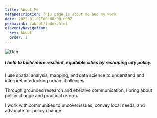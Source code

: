 ```yaml
---
title: About Me
metaDescription: This page is about me and my work
date: 2022-01-01T00:00:00.000Z
permalink: /about/index.html
eleventyNavigation:
  key: About
  order: 1
---
```


![Dan](/static/img/portrait.JPG)


<!--
![Dan - placeholder](https://picsum.photos/500)
-->

<!--   use this to pull from bio.json stored in _data folder


#### {{ bio.subtitle }}

{{ bio.summary }}

{{ bio.longer}} 

-->

##### I help to build more resilient, equitable cities by reshaping city policy. 

I use spatial analysis, mapping, and data science to understand and interpret interlocking urban challenges.

Through grounded research and effective communication, I bring about policy change and practical reform. 

I work with communities to uncover issues, convey local needs, and advocate for policy change. 

